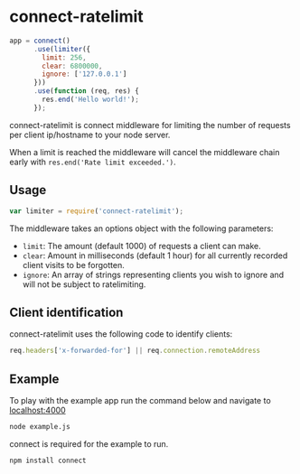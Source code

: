 connect-ratelimit
=================

```JavaScript
app = connect()
      .use(limiter({
        limit: 256,
        clear: 6800000,
        ignore: ['127.0.0.1']
      }))
      .use(function (req, res) {
        res.end('Hello world!');
      });
```

connect-ratelimit is connect middleware for limiting the number of requests per 
client ip/hostname to your node server.

When a limit is reached the middleware will cancel the middleware chain early 
with `res.end('Rate limit exceeded.')`.

Usage
-----

```JavaScript
var limiter = require('connect-ratelimit');
```

The middleware takes an options object with the following parameters:

- `limit`: The amount (default 1000) of requests a client can make.
- `clear`: Amount in milliseconds (default 1 hour) for all currently recorded 
client visits to be forgotten.
- `ignore`: An array of strings representing clients you wish to ignore and 
will not be subject to ratelimiting.

Client identification
---------------------

connect-ratelimit uses the following code to identify clients:

```JavaScript
req.headers['x-forwarded-for'] || req.connection.remoteAddress
```

Example
-------

To play with the example app run the command below and navigate to 
[localhost:4000](http://localhost:4000)

```bash
node example.js
```

connect is required for the example to run.

```bash
npm install connect
```